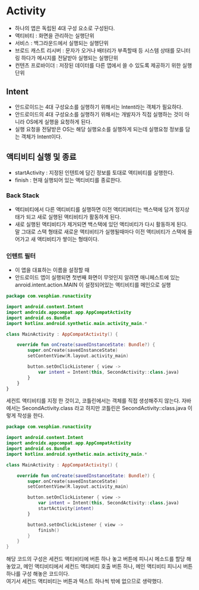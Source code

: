 # Activity  
* 하나의 앱은 독립된 4대 구성 요소로 구성된다.  
* 액티비티 : 화면을 관리하는 실행단위  
* 서비스 : 백그라운드에서 실행되는 실행단위  
* 브로드 캐스트 리시버 : 문자가 오거나 배터리가 부족할때 등 시스템 상태를 모니터링 하다가 메시지를 전달받아 실행되는 실행단위  
* 컨텐츠 프로바이더 : 저장된 데이터를 다른 앱에서 쓸 수 있도록 제공하기 위한 실행단위

## Intent  
* 안드로이드는 4대 구성요소를 실행하기 위해서는 Intent라는 객체가 필요하다.  
* 안드로이드의 4대 구성요소를 실행하기 위해서는 개발자가 직접 실행하는 것이 아니라 OS에게 실행을 요청하게 된다.  
* 실행 요청을 전달받은 OS는 해당 실행요소를 실행하게 되는데 실행요청 정보를 담는 객체가 Intent이다.

## 액티비티 실행 및 종료  
* startActivity : 지정된 인텐트에 담긴 정보를 토대로 액티비티를 실행한다.  
* finish : 현재 실행되어 있는 액티비티를 종료한다.

### Back Stack  
* 액티비티에서 다른 액티비티를 실행하면 이전 액티티비티는 백스택에 담겨 정지상태가 되고 새로 실행된 액티비티가 활동하게 된다.  
* 새로 실행된 액티비티가 제거되면 백스택에 있던 액티비티가 다시 활동하게 된다.  
말 그대로 스택 형태로 새로운 액티비티가 실행될때마다 이전 액티비티가 스택에 들어가고 새 액티비티가 쌓이는 형태이다.

### 인텐트 필터
* 이 앱을 대표하는 이름을 설정할 때  
* 안드로이드 앱이 실행되면 첫번째 화면이 무엇인지 알려면 매니페스트에 있는 anroid.intent.action.MAIN 이 설정되어있는 액티비티를 메인으로 실행  

```Kotlin
package com.vesphian.runactivity

import android.content.Intent
import androidx.appcompat.app.AppCompatActivity
import android.os.Bundle
import kotlinx.android.synthetic.main.activity_main.*

class MainActivity : AppCompatActivity() {

    override fun onCreate(savedInstanceState: Bundle?) {
        super.onCreate(savedInstanceState)
        setContentView(R.layout.activity_main)

        button.setOnClickListener { view ->
            var intent = Intent(this, SecondActivity::class.java)
        }
    }
}
```
세컨트 액티비티를 지정 한 것이고, 코틀린에서는 객체를 직접 생성해주지 않는다. 자바에서는 SecondActivity.class 라고 하지만 코틀린은 SecondActivity::class.java 이렇게 작성을 한다.  

```Kotlin
package com.vesphian.runactivity

import android.content.Intent
import androidx.appcompat.app.AppCompatActivity
import android.os.Bundle
import kotlinx.android.synthetic.main.activity_main.*

class MainActivity : AppCompatActivity() {

    override fun onCreate(savedInstanceState: Bundle?) {
        super.onCreate(savedInstanceState)
        setContentView(R.layout.activity_main)

        button.setOnClickListener { view ->
            var intent = Intent(this, SecondActivity::class.java)
            startActivity(intent)
        }

        button3.setOnClickListener { view ->
            finish()
        }
    }
}
```

해당 코드의 구성은 세컨드 액티비티에 버튼 하나 놓고 버튼에 피니시 메소드를 할당 해놓았고, 메인 액티비티에서 세컨드 액티비티 호출 버튼 하나, 메인 액티비티 피니시 버튼 하나를 구성 해놓은 코드이다.  
여기서 세컨드 액티비티는 버튼과 텍스트 하나씩 밖에 없으므로 생략했다.


